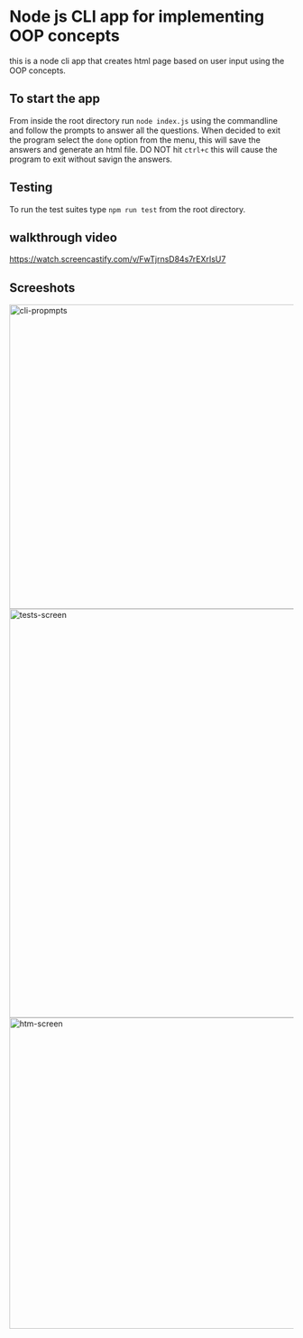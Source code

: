 # Node js CLI app for implementing OOP concepts
this is a node cli app that creates html page based on user input using the OOP concepts.

## To start the app
From inside the root directory run ```node index.js``` using the commandline and follow the prompts to answer all the questions.
When decided to exit the program select the ```done``` option from the menu, this will save the answers and generate an html file. DO NOT hit ```ctrl+c```  this will cause the program to exit without savign the answers.

## Testing
To run the test suites type ```npm run test``` from the root directory.

## walkthrough video
https://watch.screencastify.com/v/FwTjrnsD84s7rEXrIsU7 


## Screeshots

<img width="539" alt="cli-propmpts" src="https://user-images.githubusercontent.com/91281668/145691893-8c6da29c-2d6b-42bc-ad6a-3c1c2e419263.png">

<img width="724" alt="tests-screen" src="https://user-images.githubusercontent.com/91281668/145691709-a7e11e9d-c59e-40be-aa5b-f86674649a20.png">

<img width="551" alt="htm-screen" src="https://user-images.githubusercontent.com/91281668/145691847-b976fb84-111b-49de-ac24-84c745456d21.png">
